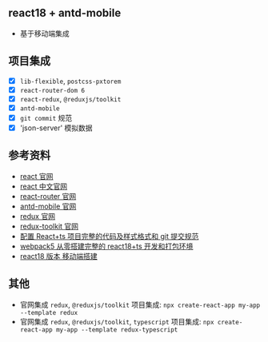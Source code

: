 ## react18 + antd-mobile

- 基于移动端集成

## 项目集成

- [x] `lib-flexible`, `postcss-pxtorem`
- [x] `react-router-dom 6`
- [x] `react-redux`, `@reduxjs/toolkit`
- [x] `antd-mobile`
- [x] `git commit` 规范
- [x] 'json-server' 模拟数据

## 参考资料

- [react 官网](https://reactjs.org/)
- [react 中文官网](https://zh-hans.reactjs.org/)
- [react-router 官网](https://reactrouter.com/)
- [antd-mobile 官网](https://mobile.ant.design/index-cn)
- [redux 官网](https://redux.js.org/)
- [redux-toolkit 官网](https://redux-toolkit.js.org/)
- [配置 React+ts 项目完整的代码及样式格式和 git 提交规范](https://juejin.cn/post/7101596844181962788)
- [webpack5 从零搭建完整的 react18+ts 开发和打包环境](https://juejin.cn/post/7111922283681153038)
- [react18 版本 移动端搭建](https://juejin.cn/post/7202541740934610999)

## 其他

- 官网集成 `redux`, `@reduxjs/toolkit` 项目集成: `npx create-react-app my-app --template redux`
- 官网集成 `redux`, `@reduxjs/toolkit`, `typescript` 项目集成: `npx create-react-app my-app --template redux-typescript `
